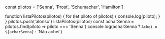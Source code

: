


const pilotos = ['Senna', 'Prost', 'Schumacher', 'Hamilton']

function listaPilotos(pilotos) {
  for (let piloto of pilotos) {
    console.log(piloto);
  }
}
pilotos.push('alonso')
listaPilotos(pilotos)
const acharSenna = pilotos.find(piloto => piloto === 'Senna')
console.log(acharSenna ? `Achei o ${acharSenna}` : 'Não achei')





